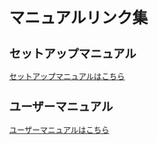 # マニュアルリンク集

## セットアップマニュアル
[セットアップマニュアルはこちら](https://github.com/e1b22076/scheduler/blob/main/document/manuals/%E3%82%BB%E3%83%83%E3%83%88%E3%82%A2%E3%83%83%E3%83%97%E3%83%9E%E3%83%8B%E3%83%A5%E3%82%A2%E3%83%AB.txt)

## ユーザーマニュアル
[ユーザーマニュアルはこちら](https://github.com/e1b22076/scheduler/blob/main/document/manuals/%E3%83%A6%E3%83%BC%E3%82%B6%E3%83%BC%E3%83%9E%E3%83%8B%E3%83%A5%E3%82%A2%E3%83%AB.md)
